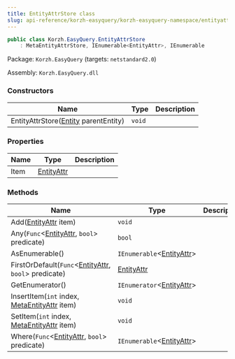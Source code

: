 ```yaml
---
title: EntityAttrStore class
slug: api-reference/korzh-easyquery/korzh-easyquery-namespace/entityattrstore-class
---
```


```csharp
public class Korzh.EasyQuery.EntityAttrStore
    : MetaEntityAttrStore, IEnumerable<EntityAttr>, IEnumerable

```
Package: `Korzh.EasyQuery` (targets: `netstandard2.0`)

Assembly: `Korzh.EasyQuery.dll`

### Constructors

| Name | Type | Description | 
| --- | --- | --- | 
| EntityAttrStore([Entity](//easyquery/docs/api-reference/korzh-easyquery/korzh-easyquery-namespace/entity-class) parentEntity) | `void` |  | 


### Properties

| Name | Type | Description | 
| --- | --- | --- | 
| Item | [EntityAttr](//easyquery/docs/api-reference/korzh-easyquery/korzh-easyquery-namespace/entityattr-class) |  | 


### Methods

| Name | Type | Description | 
| --- | --- | --- | 
| Add([EntityAttr](//easyquery/docs/api-reference/korzh-easyquery/korzh-easyquery-namespace/entityattr-class) item) | `void` |  | 
| Any(`Func`&lt;[EntityAttr](//easyquery/docs/api-reference/korzh-easyquery/korzh-easyquery-namespace/entityattr-class), `bool`&gt; predicate) | `bool` |  | 
| AsEnumerable() | `IEnumerable`&lt;[EntityAttr](//easyquery/docs/api-reference/korzh-easyquery/korzh-easyquery-namespace/entityattr-class)&gt; |  | 
| FirstOrDefault(`Func`&lt;[EntityAttr](//easyquery/docs/api-reference/korzh-easyquery/korzh-easyquery-namespace/entityattr-class), `bool`&gt; predicate) | [EntityAttr](//easyquery/docs/api-reference/korzh-easyquery/korzh-easyquery-namespace/entityattr-class) |  | 
| GetEnumerator() | `IEnumerator`&lt;[EntityAttr](//easyquery/docs/api-reference/korzh-easyquery/korzh-easyquery-namespace/entityattr-class)&gt; |  | 
| InsertItem(`int` index, [MetaEntityAttr](//easyquery/docs/api-reference/easydata-core/easydata-namespace/metaentityattr-class) item) | `void` |  | 
| SetItem(`int` index, [MetaEntityAttr](//easyquery/docs/api-reference/easydata-core/easydata-namespace/metaentityattr-class) item) | `void` |  | 
| Where(`Func`&lt;[EntityAttr](//easyquery/docs/api-reference/korzh-easyquery/korzh-easyquery-namespace/entityattr-class), `bool`&gt; predicate) | `IEnumerable`&lt;[EntityAttr](//easyquery/docs/api-reference/korzh-easyquery/korzh-easyquery-namespace/entityattr-class)&gt; |  |